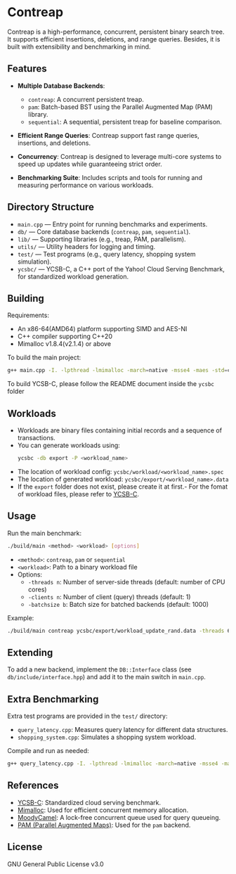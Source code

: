 # Contreap

Contreap is a high-performance, concurrent, persistent binary search tree. It supports efficient insertions, deletions, and range queries. Besides, it is built with extensibility and benchmarking in mind.

## Features

- **Multiple Database Backends**:
  - `contreap`: A concurrent persistent treap.
  - `pam`: Batch-based BST using the Parallel Augmented Map (PAM) library.
  - `sequential`: A sequential, persistent treap for baseline comparison.

- **Efficient Range Queries**:
  Contreap support fast range queries, insertions, and deletions.

- **Concurrency**:
  Contreap is designed to leverage multi-core systems to speed up updates while guaranteeing strict order.

- **Benchmarking Suite**:
  Includes scripts and tools for running and measuring performance on various workloads.

## Directory Structure

- `main.cpp` — Entry point for running benchmarks and experiments.
- `db/` — Core database backends (`contreap`, `pam`, `sequential`).
- `lib/` — Supporting libraries (e.g., treap, PAM, parallelism).
- `utils/` — Utility headers for logging and timing.
- `test/` — Test programs (e.g., query latency, shopping system simulation).
- `ycsbc/` — YCSB-C, a C++ port of the Yahoo! Cloud Serving Benchmark, for standardized workload generation.

## Building

Requirements:
- An x86-64(AMD64) platform supporting SIMD and AES-NI
- C++ compiler supporting C++20
- Mimalloc v1.8.4(v2.1.4) or above

To build the main project:
```sh
g++ main.cpp -I. -lpthread -lmimalloc -march=native -msse4 -maes -std=c++20 -O3 -DNDEBUG -o build/main
```

To build YCSB-C, please follow the README document inside the `ycsbc` folder

## Workloads

- Workloads are binary files containing initial records and a sequence of transactions.
- You can generate workloads using:
  ```sh
  ycsbc -db export -P <workload_name>
  ```
- The location of workload config:
  `ycsbc/workload/<workload_name>.spec`
- The location of generated workload:
  `ycsbc/export/<workload_name>.data`
- If the `export` folder does not exist, please create it at first.- For the fomat of workload files, please refer to [YCSB-C](https://github.com/brianfrankcooper/YCSB/wiki).

## Usage

Run the main benchmark:
```sh
./build/main <method> <workload> [options]
```
- `<method>`: `contreap`, `pam` or `sequential`
- `<workload>`: Path to a binary workload file
- Options:
  - `-threads n`: Number of server-side threads (default: number of CPU cores)
  - `-clients n`: Number of client (query) threads (default: 1)
  - `-batchsize b`: Batch size for batched backends (default: 1000)

Example:
```sh
./build/main contreap ycsbc/export/workload_update_rand.data -threads 64 -clients 16
```

## Extending

To add a new backend, implement the `DB::Interface` class (see `db/include/interface.hpp`) and add it to the main switch in `main.cpp`.

## Extra Benchmarking

Extra test programs are provided in the `test/` directory:
- `query_latency.cpp`: Measures query latency for different data structures.
- `shopping_system.cpp`: Simulates a shopping system workload.

Compile and run as needed:
```sh
g++ query_latency.cpp -I. -lpthread -lmimalloc -march=native -msse4 -maes -std=c++20 -O3 -DNDEBUG -o build/query_latency
```

## References

- [YCSB-C](https://github.com/brianfrankcooper/YCSB/wiki): Standardized cloud serving benchmark.
- [Mimalloc](https://https://github.com/microsoft/mimalloc): Used for efficient concurrent memory allocation.
- [MoodyCamel](https://github.com/cameron314/concurrentqueue): A lock-free concurrent queue used for query queueing.
- [PAM (Parallel Augmented Maps)](https://github.com/cmuparlay/pam): Used for the `pam` backend.

## License

GNU General Public License v3.0